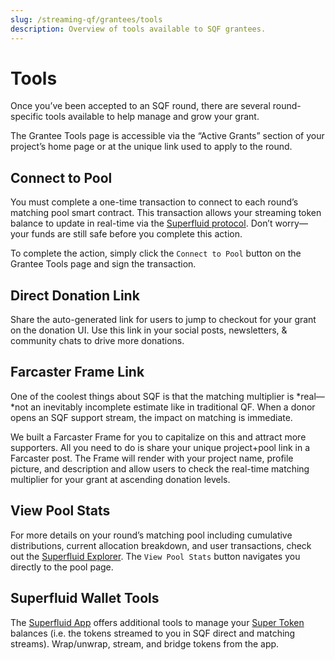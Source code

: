 ```yaml
---
slug: /streaming-qf/grantees/tools
description: Overview of tools available to SQF grantees.
---
```


# Tools

Once you’ve been accepted to an SQF round, there are several round-specific tools available to help manage and grow your grant. 

The Grantee Tools page is accessible via the “Active Grants” section of your project’s home page or at the unique link used to apply to the round.

## Connect to Pool

You must complete a one-time transaction to connect to each round’s matching pool smart contract.  This transaction allows your streaming token balance to update in real-time via the [Superfluid protocol](https://docs.superfluid.finance/docs/concepts/superfluid). Don’t worry—your funds are still safe before you complete this action. 

To complete the action, simply click the `Connect to Pool` button on the Grantee Tools page and sign the transaction.

## Direct Donation Link

Share the auto-generated link for users to jump to checkout for your grant on the donation UI. Use this link in your social posts, newsletters, & community chats to drive more donations.

## Farcaster Frame Link

One of the coolest things about SQF is that the matching multiplier is *real—*not an inevitably incomplete estimate like in traditional QF. When a donor opens an SQF support stream, the impact on matching is immediate. 

We built a Farcaster Frame for you to capitalize on this and attract more supporters. All you need to do is share your unique project+pool link in a Farcaster post. The Frame will render with your project name, profile picture, and description and allow users to check the real-time matching multiplier for your grant at ascending donation levels. 

## View Pool Stats

For more details on your round’s matching pool including cumulative distributions, current allocation breakdown, and user transactions, check out the [Superfluid Explorer](https://explorer.superfluid.finance/). The `View Pool Stats` button navigates you directly to the pool page.

## Superfluid Wallet Tools

The [Superfluid App](https://app.superfluid.finance/) offers additional tools to manage your [Super Token](https://docs.superfluid.finance/docs/concepts/overview/super-tokens) balances (i.e. the tokens streamed to you in SQF direct and matching streams). Wrap/unwrap, stream, and bridge tokens from the app.